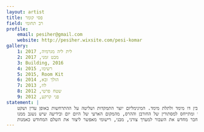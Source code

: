 ```yaml
---
layout: artist
title: פסי קומר
field: רב תחומי
profile:
    email: pesiher@gmail.com
    website: http://pesiher.wixsite.com/pesi-komar
gallery:
    1: לית ליה מגרמיה, 2017
    2: מבט זמני, 2017
    3: Building, 2016
    4: רשימו, 2015
    5: 2015, Room Kit
    6: הולך ובא, 2014
    7: לוז, 2013
    8: שטח פרטי, 2012
    9: פני קרקע, 2012
statement: |
    עבודותי מתעסקות בוידאו ארט ופיסול על ידי מבניות, ארכיטקטורה וחלל בקנה מידה משתנה. סגנון העבודות הוא מינימליסטי ומתייחס לצורניות הגאומטרית וליחס בין דו מימד ולתלת מימד. המינימליזם יוצר התמקדות ושליטה על ההתרחשות באופן עדין ושקט.
    המודלים מדמים ריהוט ביתי או מבנים המתפרקים או נבנים בצורה, בחומר ובחוויה. אשליה ומסתורין המפעילים את הצופה יוצרים את הפירוק המחשבתי, והמודלים בנויים מחומרים קלים, מתפרקים כרישום או כפיסול ובכך חושפים את ארעיותם. דימוי הפירוק שאוב מעולם המיסטיקה היהודי ומתייחס למסתורין של החורבן וההרס, מהמקום הארעי של היום יום ובידיעה שיש נשגב ממנו. 
    היכולת לחבר מחדש את השבור למערך צורני, מבני, רישומי מאפשר ליצור את השלם המחודש כאמנות.
---
```

